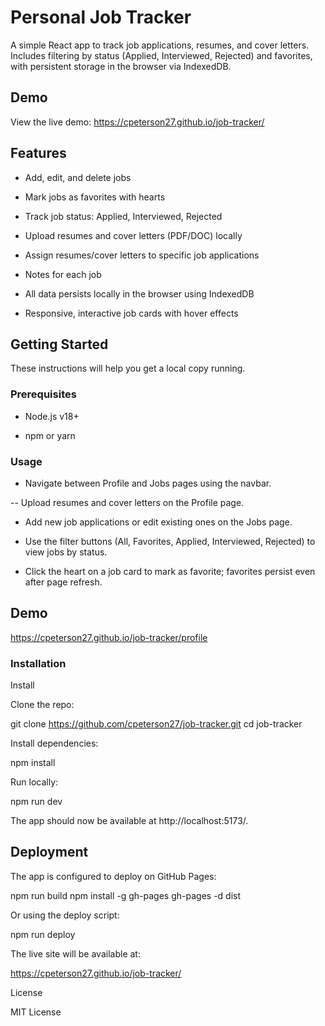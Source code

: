 # Personal Job Tracker

A simple React app to track job applications, resumes, and cover letters. Includes filtering by status (Applied, Interviewed, Rejected) and favorites, with persistent storage in the browser via IndexedDB.

## Demo

View the live demo: https://cpeterson27.github.io/job-tracker/

## Features

- Add, edit, and delete jobs

- Mark jobs as favorites with hearts

- Track job status: Applied, Interviewed, Rejected

- Upload resumes and cover letters (PDF/DOC) locally

- Assign resumes/cover letters to specific job applications

- Notes for each job

- All data persists locally in the browser using IndexedDB

- Responsive, interactive job cards with hover effects

## Getting Started

These instructions will help you get a local copy running.

### Prerequisites

- Node.js v18+

- npm or yarn

### Usage

- Navigate between Profile and Jobs pages using the navbar.

-- Upload resumes and cover letters on the Profile page.

- Add new job applications or edit existing ones on the Jobs page.

- Use the filter buttons (All, Favorites, Applied, Interviewed, Rejected) to view jobs by status.

- Click the heart on a job card to mark as favorite; favorites persist even after page refresh.

## Demo
https://cpeterson27.github.io/job-tracker/profile

### Installation

Install

Clone the repo:

git clone https://github.com/cpeterson27/job-tracker.git
cd job-tracker


Install dependencies:

npm install


Run locally:

npm run dev


The app should now be available at http://localhost:5173/.

## Deployment

The app is configured to deploy on GitHub Pages:

npm run build
npm install -g gh-pages
gh-pages -d dist


Or using the deploy script:

npm run deploy


The live site will be available at:

https://cpeterson27.github.io/job-tracker/

License

MIT License